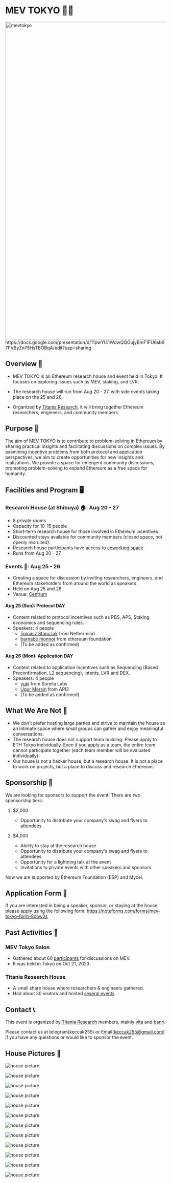 # MEV TOKYO 🗼🚀
<img width="993" alt="mevtokyo" src="ogp.png">
https://docs.google.com/presentation/d/11pwYl41WdwQQGujyBmF1FU6sb97FVByZn75HsTBOBqA/edit?usp=sharing

## Overview 📝

- MEV TOKYO is an Ethereum research house and event held in Tokyo. It focuses on exploring issues such as MEV, staking, and LVR.

- The research house will run from Aug 20 - 27, with side events taking place on the 25 and 26.

- Organized by [Titania Research](https://titaniaresear.ch/), it will bring together Ethereum researchers, engineers, and community members.

## Purpose 🧭

The aim of MEV TOKYO is to contribute to problem-solving in Ethereum by sharing practical insights and facilitating discussions on complex issues. By examining incentive problems from both protocol and application perspectives, we aim to create opportunities for new insights and realizations. We provide a space for emergent community discussions, promoting problem-solving to expand Ethereum as a free space for humanity.

## Facilities and Program 🖥️

### Research House (at Shibuya) 🏠: Aug 20 - 27
- 8 private rooms
- Capacity for 10-15 people
- Short-term research house for those involved in Ethereum incentives
- Discounted stays available for community members (closed space, not openly recruited)
- Research house participants have access to [coworking space](https://centrum.studio/)
- Runs from Aug 20 - 27

### Events 🎫: Aug 25 - 26
- Creating a space for discussion by inviting researchers, engineers, and Ethereum stakeholders from around the world as speakers
- Held on Aug 25 and 26
- Venue: [Centrum](https://centrum.studio/)

#### Aug 25 (Sun): Protocol DAY
- Content related to protocol incentives such as PBS, APS, Staking economics and sequencing rules.
- Speakers: 4 people
  - [Tomasz Stanczak](https://x.com/tkstanczak) from Nethermind
  - [barnabé monnot](https://x.com/barnabemonnot) from ethereum foundation
  - (To be added as confirmed)

#### Aug 26 (Mon): Application DAY
- Content related to application incentives such as Sequencing (Based Preconfirmation, L2 sequencing), intents, LVR and DEX.
- Speakers: 4 people
  - [yuki](https://x.com/ballsyalchemist) from Sorella Labs
  - [Ugur Mersin](https://x.com/ugurmersin61?s=21&t=aRdEi_d8jttLkTojlCOoLA) from API3
  - (To be added as confirmed)

## What We Are Not 🚧
- We don't prefer hosting large parties and strive to maintain the house as an intimate space where small groups can gather and enjoy meaningful conversations.
- The research house does not support team building. Please apply to ETH Tokyo individually. Even if you apply as a team, the entire team cannot participate together (each team member will be evaluated individually).
- Our house is not a hacker house, but a research house. It is not a place to work on projects, but a place to discuss and research Ethereum.

## Sponsorship 🤝

We are looking for sponsors to support the event. There are two sponsorship tiers:

1. $2,000
    - Opportunity to distribute your company's swag and flyers to attendees

2. $4,000
    - Ability to stay at the research house
    - Opportunity to distribute your company's swag and flyers to attendees
    - Opportunity for a lightning talk at the event
    - Invitations to private events with other speakers and sponsors

Now we are supported by Ethereum Foundation (ESP) and Mycel.

## Application Form 📝
If you are interested in being a speaker, sponsor, or staying at the house, please apply using the following form:
https://noteforms.com/forms/mev-tokyo-form-8cbw2s

## Past Activities 📜
### MEV Tokyo Salon
- Gathered about 60 [participants](https://x.com/keccak254/status/1716307800316608721) for discussions on MEV.
- It was held in Tokyo on Oct 21, 2023.

### Titania Research House
- A small share house where researchers & engineers gathered.
- Had about 30 visitors and hosted [several events](https://titaniaresear.ch/titania-research-house1).

## Contact 📞
This event is organized by [Titania Research](https://scandalous-stick-9ab.notion.site/Titania-Research-Homepage-587cd20f07b14d259fa7d5c8d9646fc9) members, mainly [vita](https://x.com/keccak254) and [banri](https://x.com/banr1_).

Please contact us at telegram(keccak255) or Email(keccak255@gmail.com) if you have any questions or would like to sponsor the event.

## House Pictures 🏡
![house picture](assets/image.png)

![house picture](assets/image-1.png)

![house picture](assets/image-2.png)

![house picture](assets/image-3.png)

![house picture](assets/image-11.png)

![house picture](assets/image-4.png)

![house picture](assets/image-5.png)

![house picture](assets/image-6.png)

![house picture](assets/image-9.png)

![house picture](assets/image-10.png)

![house picture](assets/image-8.png)

![house picture](assets/image-7.png)
